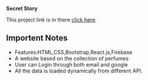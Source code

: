 **Secret Story** <br />

This project link is in there [click here](https://secret-story-c5f92.web.app/). <br />

## Importent Notes <br /> 
* Features:HTML,CSS,Bootstrap,React.js,Firebase <br /> 
* A website based on the collection of perfumes <br /> 
* User can Login through both email and google <br /> 
* All the data is loaded dynamically from different API. <br /> 
 
 
